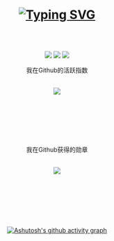 <!--  height="137px"  -->
<h1 align="center">
  <a href="https://git.io/typing-svg"><img src="https://readme-typing-svg.demolab.com?font=Fira+Code&pause=1000&center=true&width=435&lines=Hello+World!;祝您今天访问愉快！" alt="Typing SVG" /></a>
</h1>
<br><br>
<div align="center">
<p>
<img src="https://img.shields.io/static/v1?label=Program&message=Python&color=blue"/>
<a href="https://blog.csdn.net/weixin_41102528"><img src="https://img.shields.io/static/v1?label=Blog&message=CSDN&color=red"/></a>
<img src="https://visitor-badge.glitch.me/badge?page_id=https://github.com/Mr-liuzhenming" />
</p>
<div align="center">
  <p>我在Github的活跃指数</p>
  <br>
  <img  src="https://github-readme-streak-stats.herokuapp.com/?user=Mr-liuzhenming&theme=dark" /><br><br><br>
</div>
<br><br>
<div align="center">
    
</div>
<br><br>
<div align="center">
  <p>我在Github获得的勋章</p>
  <br>
  <img  src="https://github-profile-trophy.vercel.app/?username=Mr-liuzhenming&theme=darkhub" />
</div>
<br><br>
<h1></h1>
<br><br>

[![Ashutosh's github activity graph](https://github-readme-activity-graph.cyclic.app/graph?username=Mr-liuzhenming&theme=github-compact)](https://github.com/ashutosh00710/github-readme-activity-graph)

